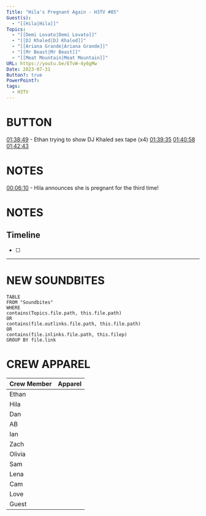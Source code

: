 ```yaml
---
Title: "Hila's Pregnant Again - H3TV #85"
Guest(s):
  - "[[Hila|Hila]]"
Topics:
  - "[[Demi Lovato|Demi Lovato]]"
  - "[[DJ Khaled|DJ Khaled]]"
  - "[[Ariana Grande|Ariana Grande]]"
  - "[[Mr Beast|Mr Beast]]"
  - "[[Meat Mountain|Meat Mountain]]"
URL: https://youtu.be/ETvW-4y6gMw
Date: 2023-07-31
Button?: true
PowerPoint?: 
tags:
  - H3TV
---
```


# BUTTON
[01:38:49](https://www.youtube.com/watch?v=ETvW-4y6gMw&t=5929s) - Ethan trying to show DJ Khaled sex tape (x4)
[01:39:35](https://www.youtube.com/watch?v=ETvW-4y6gMw&t=5975s)
[01:40:58](https://www.youtube.com/watch?v=ETvW-4y6gMw&t=6057s)
[01:42:43](https://www.youtube.com/watch?v=ETvW-4y6gMw&t=6163s)
# NOTES
[00:06:10](https://youtu.be/ETvW-4y6gMw?t=370) - Hila announces she is pregnant for the third time!

# NOTES

## Timeline
- [ ] 


___
# NEW SOUNDBITES
``` dataview
TABLE
FROM "Soundbites"
WHERE 
contains(Topics.file.path, this.file.path) 
OR 
contains(file.outlinks.file.path, this.file.path)
OR
contains(file.inlinks.file.path, this.filep)
GROUP BY file.link
```

# CREW APPAREL

| Crew Member | Apparel |
| ----------- | ------- |
| Ethan       |         |
| Hila        |         |
| Dan         |         |
| AB          |         |
| Ian         |         |
| Zach        |         |
| Olivia      |         |
| Sam         |         |
| Lena        |         |
| Cam         |         |
| Love        |         |
| Guest       |         |